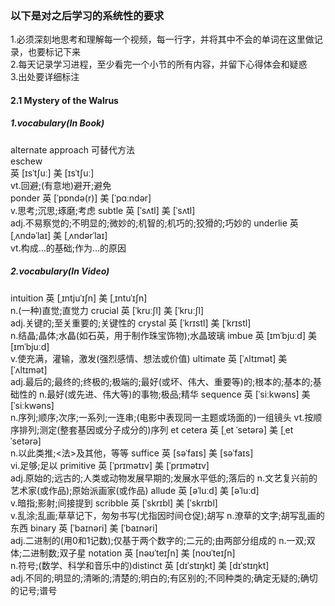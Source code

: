 ### 以下是对之后学习的系统性的要求
1.必须深刻地思考和理解每一个视频，每一行字，并将其中不会的单词在这里做记录，也要标记下来<br/>
2.每天记录学习进程，至少看完一个小节的所有内容，并留下心得体会和疑惑<br/>
3.出处要详细标注<br/>
#### 2.1 Mystery of the Walrus
##### 1.vocabulary(In Book)
alternate approach 可替代方法<br/>
eschew<br/>
英 [ɪsˈtʃuː]   美 [ɪsˈtʃuː]  <br/>
vt.回避;(有意地)避开;避免<br/>
ponder
英 [ˈpɒndə(r)]   美 [ˈpɑːndər]  
v.思考;沉思;琢磨;考虑
subtle
英 [ˈsʌtl]   美 [ˈsʌtl]  
adj.不易察觉的;不明显的;微妙的;机智的;机巧的;狡猾的;巧妙的
underlie
英 [ˌʌndəˈlaɪ]   美 [ˌʌndərˈlaɪ]  
vt.构成…的基础;作为…的原因
##### 2.vocabulary(In Video)
intuition
英 [ˌɪntjuˈɪʃn]   美 [ˌɪntuˈɪʃn]  
n.(一种)直觉;直觉力
crucial
英 [ˈkruːʃl]   美 [ˈkruːʃl]  
adj.关键的;至关重要的;关键性的
crystal
英 [ˈkrɪstl]   美 [ˈkrɪstl]  
n.结晶;晶体;水晶(如石英，用于制作珠宝饰物);水晶玻璃
imbue
英 [ɪmˈbjuːd]   美 [ɪmˈbjuːd]  
v.使充满，灌输，激发(强烈感情、想法或价值)
ultimate
英 [ˈʌltɪmət]   美 [ˈʌltɪmət]  
adj.最后的;最终的;终极的;极端的;最好(或坏、伟大、重要等)的;根本的;基本的;基础性的
n.最好(或先进、伟大等)的事物;极品;精华
sequence
英 [ˈsiːkwəns]   美 [ˈsiːkwəns]  
n.序列;顺序;次序;一系列;一连串;(电影中表现同一主题或场面的)一组镜头
vt.按顺序排列;测定(整套基因或分子成分的)序列
et cetera
英 [ˌet ˈsetərə]   美 [ˌet ˈsetərə]  
n.以此类推;<法>及其他，等等
suffice
英 [səˈfaɪs]   美 [səˈfaɪs]  
vi.足够;足以
primitive
英 [ˈprɪmətɪv]   美 [ˈprɪmətɪv]  
adj.原始的;远古的;人类或动物发展早期的;发展水平低的;落后的
n.文艺复兴前的艺术家(或作品);原始派画家(或作品)
allude
英 [əˈluːd]   美 [əˈluːd]  
v.暗指;影射;间接提到
scribble
英 [ˈskrɪbl]   美 [ˈskrɪbl]  
v.乱涂;乱画;草草记下，匆匆书写(尤指因时间仓促);胡写
n.潦草的文字;胡写乱画的东西
binary
英 [ˈbaɪnəri]   美 [ˈbaɪnəri]  
adj.二进制的(用0和1记数);仅基于两个数字的;二元的;由两部分组成的
n.一双;双体;二进制数;双子星
notation
英 [nəʊˈteɪʃn]   美 [noʊˈteɪʃn]  
n.符号;(数学、科学和音乐中的)distinct
英 [dɪˈstɪŋkt]   美 [dɪˈstɪŋkt]  
adj.不同的;明显的;清晰的;清楚的;明白的;有区别的;不同种类的;确定无疑的;确切的记号;谱号
